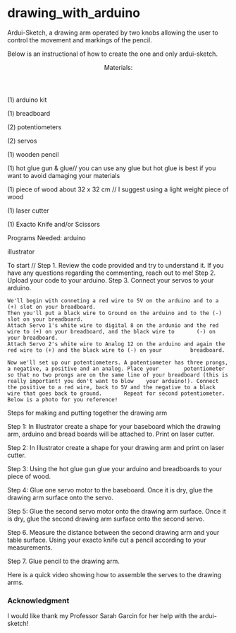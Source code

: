 # drawing_with_arduino
<p> Ardui-Sketch, a drawing arm operated by two knobs allowing the user to control the movement and markings of the pencil.</p>

Below is an instructional of how to create the one and only ardui-sketch.

<header>Materials:</header>

(1) arduino kit

(1) breadboard 

(2) potentiometers 

(2) servos

(1) wooden pencil

(1) hot glue gun & glue// you can use any glue but hot glue is best if you want to avoid damaging your materials

(1) piece of wood about 32 x 32 cm // I suggest using a light weight piece of wood

(1) laser cutter

(1) Exacto Knife and/or Scissors 

Programs Needed:
arduino 

illustrator 


To start // 
Step 1. Review the code provided and try to understand it. If you have any questions regarding the commenting, reach out to me! 
Step 2. Upload your code to your arduino. 
Step 3. Connect your servos to your arduino. 
  
    We'll begin with conneting a red wire to 5V on the arduino and to a (+) slot on your breadboard.  
    Then you'll put a black wire to Ground on the arduino and to the (-) slot on your breadboard.
    Attach Servo 1's white wire to digital 8 on the ardunio and the red wire to (+) on your breadboard, and the black wire to       (-) on your breadboard.
    Attach Servo 2's white wire to Analog 12 on the arduino and again the red wire to (+) and the black wire to (-) on your         breadboard.
    
    Now we'll set up our potentiometers. A potentiometer has three prongs, a negative, a positive and an analog. Place your        potentiometer so that no two prongs are on the same line of your breadboard (this is really important! you don't want to blow    your arduino!). Connect the positive to a red wire, back to 5V and the negative to a black wire that goes back to ground.       Repeat for second potentiometer. Below is a photo for you reference!
    
    


Steps for making and putting together the drawing arm

Step 1: In Illustrator create a shape for your baseboard which the drawing arm, arduino and bread boards will be attached to. Print on laser cutter. 

Step 2: In Illustrator create a shape for your drawing arm and print on laser cutter.

Step 3: Using the hot glue gun glue your arduino and breadboards to your piece of wood. 

Step 4: Glue one servo motor to the baseboard. Once it is dry, glue the drawing arm surface onto the servo. 

Step 5: Glue the second servo motor onto the drawing arm surface. Once it is dry, glue the second drawing arm surface onto the second servo. 

Step 6. Measure the distance between the second drawing arm and your table surface. Using your exacto knife cut a pencil according to your measurements. 

Step 7. Glue pencil to the drawing arm. 

Here is a quick video showing how to assemble the serves to the drawing arms. 




### Acknowledgment 
I would like thank my Professor Sarah Garcin for her help with the ardui-sketch!
